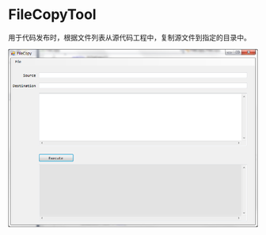 # FileCopyTool
用于代码发布时，根据文件列表从源代码工程中，复制源文件到指定的目录中。

![截图文件](https://github.com/dotuian/FileCopyTool/blob/master/hardcopy.png)
